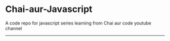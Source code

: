 # Chai-aur-Javascript
A code repo for javascript series learning from Chai aur code youtube channel

---
